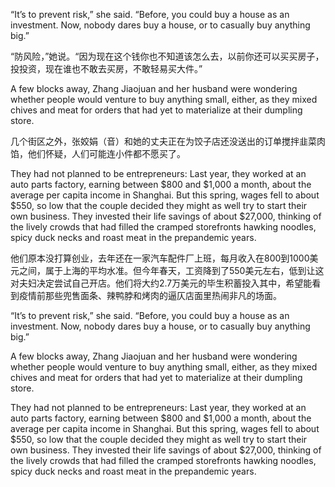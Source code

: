 “It’s to prevent risk,” she said. “Before, you could buy a house as an investment. Now, nobody dares buy a house, or to casually buy anything big.”

“防风险，”她说。“因为现在这个钱你也不知道该怎么去，以前你还可以买买房子，投投资，现在谁也不敢去买房，不敢轻易买大件。”

A few blocks away, Zhang Jiaojuan and her husband were wondering whether people would venture to buy anything small, either, as they mixed chives and meat for orders that had yet to materialize at their dumpling store.

几个街区之外，张姣娟（音）和她的丈夫正在为饺子店还没送出的订单搅拌韭菜肉馅，他们怀疑，人们可能连小件都不愿买了。

They had not planned to be entrepreneurs: Last year, they worked at an auto parts factory, earning between $800 and $1,000 a month, about the average per capita income in Shanghai. But this spring, wages fell to about $550, so low that the couple decided they might as well try to start their own business. They invested their life savings of about $27,000, thinking of the lively crowds that had filled the cramped storefronts hawking noodles, spicy duck necks and roast meat in the prepandemic years.

他们原本没打算创业，去年还在一家汽车配件厂上班，每月收入在800到1000美元之间，属于上海的平均水准。但今年春天，工资降到了550美元左右，低到让这对夫妇决定尝试自己开店。他们将大约2.7万美元的毕生积蓄投入其中，希望能看到疫情前那些兜售面条、辣鸭脖和烤肉的逼仄店面里热闹非凡的场面。

“It’s to prevent risk,” she said. “Before, you could buy a house as an investment. Now, nobody dares buy a house, or to casually buy anything big.”

A few blocks away, Zhang Jiaojuan and her husband were wondering whether people would venture to buy anything small, either, as they mixed chives and meat for orders that had yet to materialize at their dumpling store.

They had not planned to be entrepreneurs: Last year, they worked at an auto parts factory, earning between $800 and $1,000 a month, about the average per capita income in Shanghai. But this spring, wages fell to about $550, so low that the couple decided they might as well try to start their own business. They invested their life savings of about $27,000, thinking of the lively crowds that had filled the cramped storefronts hawking noodles, spicy duck necks and roast meat in the prepandemic years.